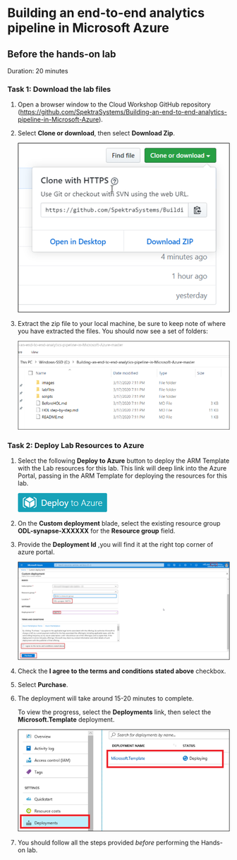 # Building an end-to-end analytics pipeline in Microsoft Azure

## Before the hands-on lab

Duration: 20 minutes

### Task 1: Download the lab files

1. Open a browser window to the Cloud Workshop GitHub repository (<https://github.com/SpektraSystems/Building-an-end-to-end-analytics-pipeline-in-Microsoft-Azure>).

2. Select **Clone or download**, then select **Download Zip**.

    ![Download Zip from Github repository.](images/labfiles-clone.png)

3. Extract the zip file to your local machine, be sure to keep note of where you have extracted the files. You should now see a set of folders:

    ![Windows Explorer showing the extracted files.](images/labfiles-c.png)

### Task 2: Deploy Lab Resources to Azure

1. Select the following **Deploy to Azure** button to deploy the ARM Template with the Lab resources for this lab. This link will deep link into the Azure Portal, passing in the ARM Template for deploying the resources for this lab.

    [![Deploy to Azure button.](images/azure-deploy-button-small.png "Deploy to Azure")](https://portal.azure.com/#create/Microsoft.Template/uri/https%3A%2F%2Fraw.githubusercontent.com%2FSpektraSystems%2FBuilding-an-end-to-end-analytics-pipeline-in-Microsoft-Azure%2Fmaster%2Fscripts%2Ftemplate.json)

2. On the **Custom deployment** blade, select the existing resource group **ODL-synapse-XXXXXX** for the **Resource group** field.

3. Provide the **Deployment Id** ,you will find it at the right top corner of azure portal.

    ![Deployment Id.](images/deployment-id.png)

4. Check the **I agree to the terms and conditions stated above** checkbox.

5. Select **Purchase**.

6. The deployment will take around 15-20 minutes to complete.

    To view the progress, select the **Deployments** link, then select the **Microsoft.Template** deployment.

    ![View template deployment status.](images/deployment-status.png)

7. You should follow all the steps provided *before* performing the Hands-on lab.
